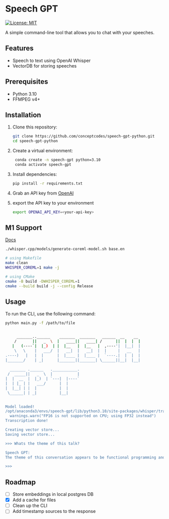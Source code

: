 # Speech GPT

[![License: MIT](https://img.shields.io/badge/License-MIT-yellow.svg)](https://opensource.org/licenses/MIT)

A simple command-line tool that allows you to chat with your speeches.

## Features

- Speech to text using OpenAI Whisper
- VectorDB for storing speeches

## Prerequisites

- Python 3.10
- FFMPEG v4+

## Installation

1. Clone this repository:

   ```sh
   git clone https://github.com/conceptcodes/speech-gpt-python.git
   cd speech-gpt-python
   ```

2. Create a virtual environment:

   ```sh
    conda create -n speech-gpt python=3.10
    conda activate speech-gpt
   ```

3. Install dependencies:

   ```sh
   pip install -r requirements.txt
   ```

4. Grab an API key from [OpenAI](https://beta.openai.com/)

5. export the API key to your environment

   ```sh
   export OPENAI_API_KEY=<your-api-key>
   ```

## M1 Support
[Docs](https://github.com/ggerganov/whisper.cpp?tab=readme-ov-file#core-ml-support)

```sh
./whisper.cpp/models/generate-coreml-model.sh base.en
```   

```sh
# using Makefile
make clean
WHISPER_COREML=1 make -j

# using CMake
cmake -B build -DWHISPER_COREML=1
cmake --build build -j --config Release
```

## Usage

To run the CLI, use the following command:

```sh
python main.py -f /path/to/file


     _______..______    _______  _______   ______  __    __  
    /       ||   _  \  |   ____||   ____| /      ||  |  |  | 
   |   (----`|  |_)  | |  |__   |  |__   |  ,----'|  |__|  | 
    \   \    |   ___/  |   __|  |   __|  |  |     |   __   | 
.----)   |   |  |      |  |____ |  |____ |  `----.|  |  |  | 
|_______/    | _|      |_______||_______| \______||__|  |__| 
                                                             
  _______ .______   .___________.
 /  _____||   _  \  |           |
|  |  __  |  |_)  | `---|  |----`
|  | |_ | |   ___/      |  |     
|  |__| | |  |          |  |     
 \______| | _|          |__|     
                                 

Model loaded!
/opt/anaconda3/envs/speech-gpt/lib/python3.10/site-packages/whisper/transcribe.py:126: UserWarning: FP16 is not supported on CPU; using FP32 instead
  warnings.warn("FP16 is not supported on CPU; using FP32 instead")
Transcription done!

Creating vector store...
Saving vector store...

>>> Whats the theme of this talk?

Speech GPT: 
The theme of this conversation appears to be functional programming and the use of types in designing functions.

>>> 
```

## Roadmap

- [ ] Store embeddings in local postgres DB
- [x] Add a cache for files
- [ ] Clean up the CLI
- [ ] Add timestamp sources to the response
